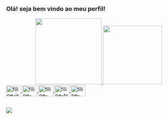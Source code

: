 ### Olá! seja bem vindo ao meu perfil!

<div align="center">
  <a href="https://github.com/FilipeDervelan">
  <img height="180em" src="https://github-readme-stats.vercel.app/api?username=filipedervelan&show_icons=true&theme=tokyonight&include_all_commits=true&count_private=true">
  <img height="160em" src="https://github-readme-stats.vercel.app/api/top-langs/?username=filipedervelan&layout=compact&langs_count=16&theme=tokyonight">
</div>
<div style="display: inline_block">
  <img align="center" alt="filipe-js" height="30" width="40" src="https://cdn.jsdelivr.net/gh/devicons/devicon/icons/javascript/javascript-original.svg" />
  <img align="center" alt="filipe-react" height="30" width="40" src="https://cdn.jsdelivr.net/gh/devicons/devicon/icons/react/react-original.svg" />
  <img align="center" alt="filipe-html" height="30" width="40" src="https://cdn.jsdelivr.net/gh/devicons/devicon/icons/html5/html5-original.svg" />
  <img align="center" alt="filipe-ts" height="30" width="40" src="https://cdn.jsdelivr.net/gh/devicons/devicon/icons/typescript/typescript-original.svg" />
  <img align="center" alt="filipe-css" height="30" width="40" src="https://cdn.jsdelivr.net/gh/devicons/devicon/icons/css3/css3-original.svg" />
</div>

##

<div>
  <a href="https://www.linkedin.com/in/filipedervelan/" target="__blank"><img src="https://img.shields.io/badge/LinkedIn-0077B5?style=for-the-badge&logo=linkedin&logoColor=white" target="__blank"/></a>
</div>
